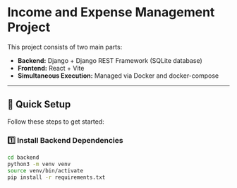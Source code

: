 # Income and Expense Management Project

This project consists of two main parts:

- **Backend:** Django + Django REST Framework (SQLite database)
- **Frontend:** React + Vite
- **Simultaneous Execution:** Managed via Docker and docker-compose

---

## 🚀 Quick Setup

Follow these steps to get started:

### 1️⃣ Install Backend Dependencies

```bash
cd backend
python3 -m venv venv
source venv/bin/activate
pip install -r requirements.txt
